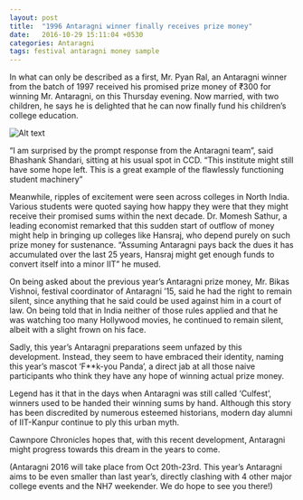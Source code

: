 ```yaml
---
layout: post
title:  "1996 Antaragni winner finally receives prize money"
date:   2016-10-29 15:11:04 +0530
categories: Antaragni
tags: festival antaragni money sample	
---
```


In what can only be described as a first, Mr. Pyan Ral, an Antaragni winner from the batch of 1997 received his promised prize money of ₹300 for winning Mr. Antaragni, on this Thursday evening. Now married, with two children, he says he is delighted that he can now finally fund his children’s college education.

![Alt text]({{site.url}}/images/pyan_ral.jpeg "Pyan Ral")

“I am surprised by the prompt response from the Antaragni team”, said Bhashank Shandari, sitting at his usual spot in CCD. “This institute might still have some hope left. This is a great example of the flawlessly functioning student machinery”

Meanwhile, ripples of excitement were seen across colleges in North India. Various students were quoted saying how happy they were that they might receive their promised sums within the next decade. Dr. Momesh Sathur, a leading economist remarked that this sudden start of outflow of money might help in bringing up colleges like Hansraj, who depend purely on such prize money for sustenance. “Assuming Antaragni pays back the dues it has accumulated over the last 25 years, Hansraj might get enough funds to convert itself into a minor IIT” he mused.

On being asked about the previous year’s Antaragni prize money, Mr. Bikas Vishnoi, festival coordinator of Antaragni ’15, said he had the right to remain silent, since anything that he said could be used against him in a court of law. On being told that in India neither of those rules applied and that he was watching too many Hollywood movies, he continued to remain silent, albeit with a slight frown on his face.

Sadly, this year’s Antaragni preparations seem unfazed by this development. Instead, they seem to have embraced their identity, naming this year’s mascot ‘F**k-you Panda’, a direct jab at all those naive participants who think they have any hope of winning actual prize money.

Legend has it that in the days when Antaragni was still called ‘Culfest’, winners used to be handed their winning sums by hand. Although this story has been discredited by numerous esteemed historians, modern day alumni of IIT-Kanpur continue to ply this urban myth.

Cawnpore Chronicles hopes that, with this recent development, Antaragni might progress towards this dream in the years to come.

(Antaragni 2016 will take place from Oct 20th-23rd.
This year’s Antaragni aims to be even smaller than last year’s, directly clashing with 4 other major college events and the NH7 weekender. We do hope to see you there!)

[jekyll-docs]: http://jekyllrb.com/docs/home
[jekyll-gh]:   https://github.com/jekyll/jekyll
[jekyll-talk]: https://talk.jekyllrb.com/
